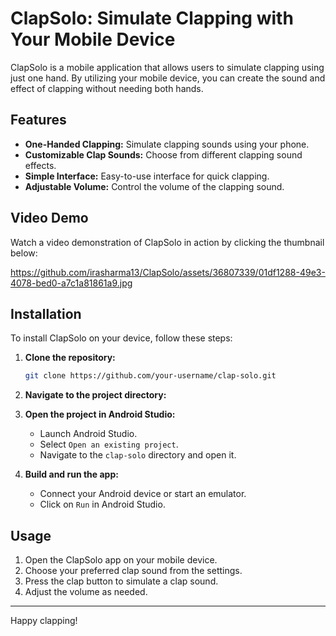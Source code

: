 # ClapSolo: Simulate Clapping with Your Mobile Device

ClapSolo is a mobile application that allows users to simulate clapping using just one hand. By utilizing your mobile device, you can create the sound and effect of clapping without needing both hands.

## Features

- **One-Handed Clapping:** Simulate clapping sounds using your phone.
- **Customizable Clap Sounds:** Choose from different clapping sound effects.
- **Simple Interface:** Easy-to-use interface for quick clapping.
- **Adjustable Volume:** Control the volume of the clapping sound.

## Video Demo

Watch a video demonstration of ClapSolo in action by clicking the thumbnail below:

https://github.com/irasharma13/ClapSolo/assets/36807339/01df1288-49e3-4078-bed0-a7c1a81861a9.jpg


## Installation

To install ClapSolo on your device, follow these steps:

1. **Clone the repository:**
    ```bash
    git clone https://github.com/your-username/clap-solo.git
    ```
2. **Navigate to the project directory:**
   
3. **Open the project in Android Studio:**
    - Launch Android Studio.
    - Select `Open an existing project`.
    - Navigate to the `clap-solo` directory and open it.
4. **Build and run the app:**
    - Connect your Android device or start an emulator.
    - Click on `Run` in Android Studio.

## Usage

1. Open the ClapSolo app on your mobile device.
2. Choose your preferred clap sound from the settings.
3. Press the clap button to simulate a clap sound.
4. Adjust the volume as needed.


---

Happy clapping!
